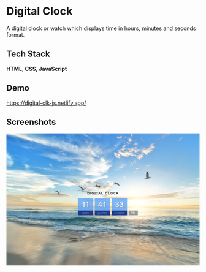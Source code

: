 
# Digital Clock

A digital clock or watch which displays time in hours, minutes and seconds format.

## Tech Stack

**HTML, CSS, JavaScript**

## Demo

https://digital-clk-js.netlify.app/


## Screenshots

![App Screenshot](https://github.com/vimalpksh/digital-clock-project/blob/main/Capture.PNG?raw=true)



